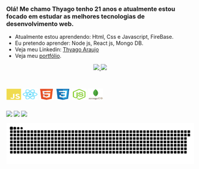 ### Olá! Me chamo Thyago tenho 21 anos e atualmente estou focado em estudar as melhores tecnologias de desenvolvimento web. 

<!--
**thyagoaraujom/thyagoaraujom** is a ✨ _special_ ✨ repository because its `README.md` (this file) appears on your GitHub profile. !-->

- Atualmente estou aprendendo: Html, Css e Javascript, FireBase.
- Eu pretendo aprender: Node js, React js, Mongo DB.
- Veja meu Linkedin: <a href="">Thyago Araujo</a>
- Veja meu <a href="https://thyagoaraujom.github.io/portfolio/">portfólio</a>. 

<div align="center">
  <a href="https://github.com/thyagoaraujom">  
   <img height="180em" width="%40" src="https://github-readme-stats.vercel.app/api?username=thyagoaraujom&show_icons=true&theme=dracula&include_all_commits=true&count_private=true"/>
  <img height="180em" width="%40" src="https://github-readme-stats.vercel.app/api/top-langs/?username=thyagoaraujom&layout=compact&langs_count=7&theme=dracula"/>
</a>
</div>

##

<div style="display: inline_block"><br>
  <img align="center" alt="Thyago-Js" height="30" width="40" src="https://raw.githubusercontent.com/devicons/devicon/master/icons/javascript/javascript-plain.svg">
  <img align="center" alt="Thyago-React" height="30" width="40" src="https://raw.githubusercontent.com/devicons/devicon/master/icons/react/react-original.svg">
  <img align="center" alt="Thyago-HTML" height="30" width="40" src="https://raw.githubusercontent.com/devicons/devicon/master/icons/html5/html5-original.svg">
  <img align="center" alt="Thyago-CSS" height="30" width="40" src="https://raw.githubusercontent.com/devicons/devicon/master/icons/css3/css3-original.svg">
  <img align="center" alt="Thyago-Node" height="30" width="40" src="https://raw.githubusercontent.com/devicons/devicon/master/icons/nodejs/nodejs-original.svg">
  <img align="center" alt="Thyago-MongoDB" height="30" width="40" src="https://raw.githubusercontent.com/devicons/devicon/master/icons/mongodb/mongodb-original-wordmark.svg">
</div>
  
  ##
 
<div> 
 	<a href="" target="_blank"><img src="https://img.shields.io/badge/Twitch-9146FF?style=for-the-badge&logo=twitch&logoColor=white" target="_blank"></a>
  <a href = "mailto:contatorafaballerini@gmail.com"><img src="https://img.shields.io/badge/-Gmail-%23333?style=for-the-badge&logo=gmail&logoColor=white" target="_blank"></a>
  <a href="https://www.linkedin.com/in/thyago-araujo-m/" target="_blank"><img src="https://img.shields.io/badge/-LinkedIn-%230077B5?style=for-the-badge&logo=linkedin&logoColor=white" target="_blank"></a> 
 
  ![Snake animation](https://github.com/thyagoaraujom/thyagoaraujom/blob/output/github-contribution-grid-snake.svg)
 
</div>
